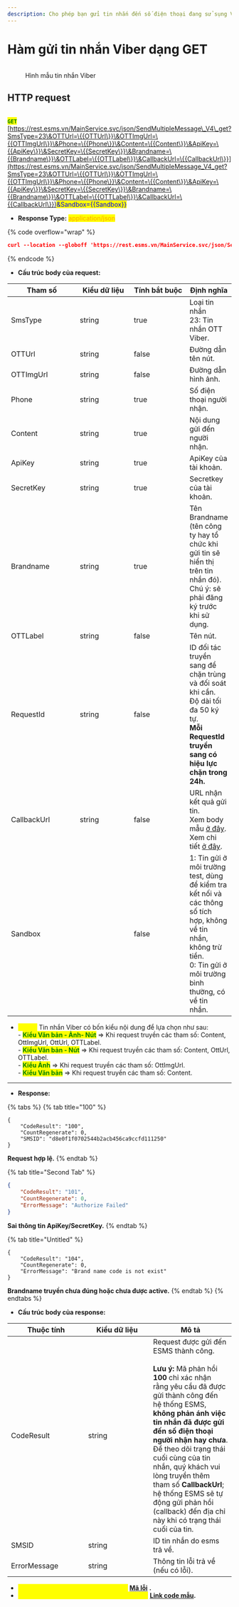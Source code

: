 ```yaml
---
description: Cho phép bạn gửi tin nhắn đến số điện thoại đang sử sụng Viber
---
```


# Hàm gửi tin nhắn Viber dạng GET



<figure><img src="../../.gitbook/assets/hình lên viber.png" alt=""><figcaption><p>Hình mẫu tin nhắn Viber</p></figcaption></figure>

## HTTP request

\
<mark style="color:green;">**`GET`**</mark> [https://rest.esms.vn/MainService.svc/json/SendMultipleMessage\_V4\_get?SmsType=23\&OTTUrl=\{{OTTUrl\}}\&OTTImgUrl=\{{OTTImgUrl\}}\&Phone=\{{Phone\}}\&Content=\{{Content\}}\&ApiKey=\{{ApiKey\}}\&SecretKey=\{{SecretKey\}}\&Brandname=\{{Brandname\}}\&OTTLabel=\{{OTTLabel\}}\&CallbackUrl=\{{CallbackUrl\}}](https://rest.esms.vn/MainService.svc/json/SendMultipleMessage_V4_get?SmsType=23\&OTTUrl=\{{OTTUrl\}}\&OTTImgUrl=\{{OTTImgUrl\}}\&Phone=\{{Phone\}}\&Content=\{{Content\}}\&ApiKey=\{{ApiKey\}}\&SecretKey=\{{SecretKey\}}\&Brandname=\{{Brandname\}}\&OTTLabel=\{{OTTLabel\}}\&CallbackUrl=\{{CallbackUrl\}})<mark style="color:blue;">\&Sandbox=\{{Sandbox\}}</mark>

* **Response Type:** <mark style="color:orange;">application/json</mark>

{% code overflow="wrap" %}
```json
curl --location --globoff 'https://rest.esms.vn/MainService.svc/json/SendMultipleMessage_V4_get?SmsType=23&OTTUrl={{OTTUrl}}&OTTImgUrl={{OTTImgUrl}}&Phone={{Phone}}&Content={{Content}}&ApiKey={{ApiKey}}&SecretKey={{SecretKey}}&Brandname={{Brandname}}&OTTLabel={{OTTLabel}}&CallbackUrl={{CallbackUrl}}&Sandbox={{Sandbox}}'
```
{% endcode %}

* **Cấu trúc body của request:**

<table><thead><tr><th width="171">Tham số</th><th width="145">Kiểu dữ liệu</th><th width="153" data-type="checkbox">Tính bắt buộc</th><th>Định nghĩa</th></tr></thead><tbody><tr><td>SmsType</td><td>string</td><td>true</td><td>Loại tin nhắn<br>23: Tin nhắn OTT Viber.</td></tr><tr><td>OTTUrl</td><td>string</td><td>false</td><td>Đường dẫn tên nút.</td></tr><tr><td>OTTImgUrl</td><td>string</td><td>false</td><td>Đường dẫn hình ảnh.</td></tr><tr><td>Phone</td><td>string</td><td>true</td><td>Số điện thoại người nhận.</td></tr><tr><td>Content</td><td>string</td><td>true</td><td>Nội dung gửi đến người nhận.</td></tr><tr><td>ApiKey</td><td>string</td><td>true</td><td>ApiKey của tài khoản.</td></tr><tr><td>SecretKey</td><td>string</td><td>true</td><td>Secretkey của tài khoản.</td></tr><tr><td>Brandname</td><td>string</td><td>true</td><td>Tên Brandname (tên công ty hay tổ chức khi gửi tin sẽ hiển thị trên tin nhắn đó). Chú ý: sẽ phải đăng ký trước khi sử dụng.</td></tr><tr><td>OTTLabel</td><td>string</td><td>false</td><td>Tên nút.</td></tr><tr><td>RequestId</td><td>string</td><td>false</td><td>ID đối tác truyền sang để chặn trùng và đối soát khi cần.<br>Độ dài tối đa 50 ký tự.<br><strong>Mỗi RequestId truyền sang có hiệu lực chặn trong 24h.</strong></td></tr><tr><td>CallbackUrl</td><td>string</td><td>false</td><td>URL nhận kết quả gửi tin. <br>Xem body mẫu <a href="https://samplefordevelopers.esms.vn/#6acfe1fc-8601-4bce-9549-65bf17f279b1">ở đây</a>. <br>Xem chi tiết <a href="https://developers-v2.esms.vn/esms-api/callback-url">ở đây</a>.</td></tr><tr><td>Sandbox</td><td></td><td>false</td><td>1: Tin gửi ở môi trường test, dùng để kiểm tra kết nối và các thông số tích hợp, không về tin nhắn, không trừ tiền. <br>0: Tin gửi ở môi trường bình thường, có về tin nhắn.</td></tr></tbody></table>

* <mark style="color:yellow;">**`Lưu ý:`**</mark> Tin nhắn Viber có bốn kiểu nội dung để lựa chọn như sau:\
  \- <mark style="color:green;">**Kiểu Văn bản - Ảnh- Nút**</mark> => Khi request truyền các tham số: Content, OttImgUrl, OttUrl, OTTLabel.\
  \- <mark style="color:green;">**Kiểu Văn bản - Nút**</mark> => Khi request truyền các tham số: Content, OttUrl, OTTLabel.\
  \- <mark style="color:green;">**Kiểu Ảnh**</mark> => Khi request truyền các tham số: OttImgUrl.\
  \- <mark style="color:green;">**Kiểu Văn bản**</mark> => Khi request truyền các tham số: Content.

***

* **Response:**

{% tabs %}
{% tab title="100" %}
```
{
    "CodeResult": "100",
    "CountRegenerate": 0,
    "SMSID": "d8e0f1f0702544b2acb456ca9ccfd111250"
}
```

**Request hợp lệ.**
{% endtab %}

{% tab title="Second Tab" %}
```json
{
    "CodeResult": "101",
    "CountRegenerate": 0,
    "ErrorMessage": "Authorize Failed"
}
```

**Sai thông tin ApiKey/SecretKey.**
{% endtab %}

{% tab title="Untitled" %}
```
{
    "CodeResult": "104",
    "CountRegenerate": 0,
    "ErrorMessage": "Brand name code is not exist"
}
```

**Brandname truyền chưa đúng hoặc chưa được active.**
{% endtab %}
{% endtabs %}

* **Cấu trúc body của response:**

<table><thead><tr><th width="157.5333251953125">Thuộc tính</th><th width="130">Kiểu dữ liệu</th><th>Mô tả</th></tr></thead><tbody><tr><td>CodeResult</td><td>string</td><td>Request được gửi đến ESMS thành công.<br><br><strong>Lưu ý:</strong> Mã phản hồi <strong>100</strong> chỉ xác nhận rằng yêu cầu đã được gửi thành công đến hệ thống ESMS, <strong>không phản ánh việc tin nhắn đã được gửi đến số điện thoại người nhận hay chưa</strong>.<br>Để theo dõi trạng thái cuối cùng của tin nhắn, quý khách vui lòng truyền thêm tham số <strong>CallbackUrl</strong>; hệ thống ESMS sẽ tự động gửi phản hồi (callback) đến địa chỉ này khi có trạng thái cuối của tin.</td></tr><tr><td>SMSID</td><td>string</td><td>ID tin nhắn do esms trả về.</td></tr><tr><td>ErrorMessage</td><td>string</td><td>Thông tin lỗi trả về (nếu có lỗi).</td></tr></tbody></table>

* _<mark style="color:yellow;">**Thông tin chi tiết mã lỗi xem ở bảng:**</mark>_ [**Mã lỗi**](../bang-ma-loi.md) **.**
* _<mark style="color:yellow;">**Lấy code mẫu các ngôn ngữ trên Postman:**</mark>_ [**Link code mẫu**](https://samplefordevelopers.esms.vn/#9a4ce369-8f02-43cb-9693-f2e9ab827af3)**.**
